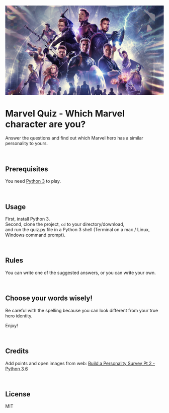 ![image avengers endgame](images/avengers-endgame.jpg)

# Marvel Quiz - Which Marvel character are you? 
<p>Answer the questions and find out which Marvel hero has a similar personality to yours.</p><br>



## Prerequisites
<p>You need <a href="https://www.python.org//">Python 3</a> to play.</p><br>



## Usage
<p>First, install Python 3.
<br>Second, clone the project, <code>cd</code> to your directory/download,<br> 
and run the quiz.py file in a Python 3 shell (Terminal on a mac / Linux, Windows command prompt).</p><br>



## Rules
<p>You can write one of the suggested answers, or you can write your own.</p><br>



## Choose your words wisely!
<p>Be careful with the spelling because you can look different from your true hero identity.

Enjoy!</p><br>


## Credits
<p>Add points and open images from web: <a href="https://www.youtube.com/watch?v=CfeULNd5-4Q">Build a Personality Survey Pt 2 - Python 3 6 </a></p><br>


## License 
MIT
